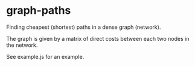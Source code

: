graph-paths
===========

Finding cheapest (shortest) paths in a dense graph (network).

The graph is given by a matrix of direct costs between each two nodes in the network.  

See example.js for an example.
 
